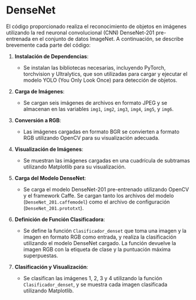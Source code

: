 # DenseNet

El código proporcionado realiza el reconocimiento de objetos en imágenes utilizando la red neuronal convolucional (CNN) DenseNet-201 pre-entrenada en el conjunto de datos ImageNet. A continuación, se describe brevemente cada parte del código:

1. **Instalación de Dependencias**: 
   - Se instalan las bibliotecas necesarias, incluyendo PyTorch, torchvision y Ultralytics, que son utilizadas para cargar y ejecutar el modelo YOLO (You Only Look Once) para detección de objetos.

2. **Carga de Imágenes**:
   - Se cargan seis imágenes de archivos en formato JPEG y se almacenan en las variables `img1`, `img2`, `img3`, `img4`, `img5`, y `img6`.

3. **Conversión a RGB**:
   - Las imágenes cargadas en formato BGR se convierten a formato RGB utilizando OpenCV para su visualización adecuada.

4. **Visualización de Imágenes**:
   - Se muestran las imágenes cargadas en una cuadrícula de subtramas utilizando Matplotlib para su visualización.

5. **Carga del Modelo DenseNet**:
   - Se carga el modelo DenseNet-201 pre-entrenado utilizando OpenCV y el framework Caffe. Se cargan tanto los archivos del modelo (`DenseNet_201.caffemodel`) como el archivo de configuración (`DenseNet_201.prototxt`).

6. **Definición de Función Clasificadora**:
   - Se define la función `Clasificador_denset` que toma una imagen y la imagen en formato RGB como entrada, y realiza la clasificación utilizando el modelo DenseNet cargado. La función devuelve la imagen RGB con la etiqueta de clase y la puntuación máxima superpuestas.

7. **Clasificación y Visualización**:
   - Se clasifican las imágenes 1, 2, 3 y 4 utilizando la función `Clasificador_denset`, y se muestra cada imagen clasificada utilizando Matplotlib.
